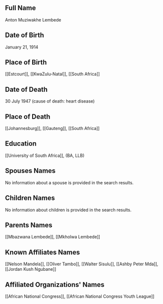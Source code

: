 ## Full Name
Anton Muziwakhe Lembede

## Date of Birth
January 21, 1914

## Place of Birth
[[Estcourt]], [[KwaZulu-Natal]], [[South Africa]]

## Date of Death
30 July 1947 (cause of death: heart disease)

## Place of Death
[[Johannesburg]], [[Gauteng]], [[South Africa]]

## Education
[[University of South Africa]], (BA, LLB)

## Spouses Names
No information about a spouse is provided in the search results.

## Children Names
No information about children is provided in the search results.

## Parents Names
[[Mbazwana Lembede]], [[Mkholwa Lembede]]

## Known Affiliates Names
[[Nelson Mandela]], 
[[Oliver Tambo]], 
[[Walter Sisulu]], 
[[Ashby Peter Mda]], 
[[Jordan Kush Ngubane]]

## Affiliated Organizations' Names
[[African National Congress]], 
[[African National Congress Youth League]]
